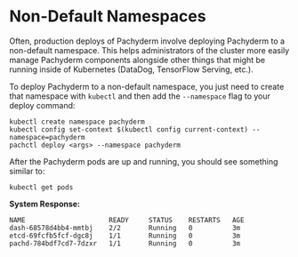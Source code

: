 # Non-Default Namespaces

Often, production deploys of Pachyderm involve deploying Pachyderm to a non-default namespace. This helps administrators of the cluster more easily manage Pachyderm components alongside other things that might be running inside of Kubernetes (DataDog, TensorFlow Serving, etc.).

To deploy Pachyderm to a non-default namespace, you just need to create that namespace with `kubectl` and then add the `--namespace` flag to your deploy command:

```
kubectl create namespace pachyderm
kubectl config set-context $(kubectl config current-context) --namespace=pachyderm
pachctl deploy <args> --namespace pachyderm
```

After the Pachyderm pods are up and running, you should see something similar to:

```shell
kubectl get pods
```

**System Response:**

```
NAME                     READY     STATUS    RESTARTS   AGE
dash-68578d4bb4-mmtbj    2/2       Running   0          3m
etcd-69fcfb5fcf-dgc8j    1/1       Running   0          3m
pachd-784bdf7cd7-7dzxr   1/1       Running   0          3m
```
